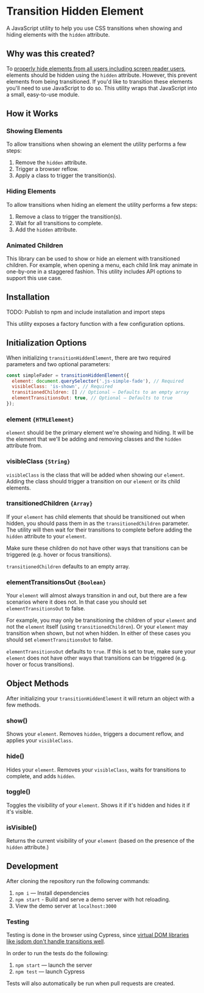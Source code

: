 # Transition Hidden Element

A JavaScript utility to help you use CSS transitions when showing and hiding elements with the `hidden` attribute.

## Why was this created?

To [properly hide elements from all users including screen reader users](https://cloudfour.com/thinks/see-no-evil-hidden-content-and-accessibility/), elements should be hidden using the `hidden` attribute. However, this prevent elements from being transitioned. If you'd like to transition these elements you'll need  to use JavaScript to do so. This utility wraps that JavaScript into a small, easy-to-use module. 

## How it Works

### Showing Elements

To allow transitions when showing an element the utility performs a few steps:

1. Remove the `hidden` attribute.
2. Trigger a browser reflow.
3. Apply a class to trigger the transition(s).

### Hiding Elements

To allow transitions when hiding an element the utility performs a few steps:

1. Remove a class to trigger the transition(s). 
2. Wait for all transitions to complete.
3. Add the `hidden` attribute.

### Animated Children

This library can be used to show or hide an element with transitioned children. For example, when opening a menu, each child link may animate in one-by-one in a staggered fashion. This utility includes API options to support this use case.

## Installation

TODO: Publish to npm and include installation and import steps

This utility exposes a factory function with a few configuration options. 

## Initialization Options

When initializing `transitionHiddenElement`, there are two required parameters and two optional parameters:

```js
const simpleFader = transitionHiddenElement({
  element: document.querySelector('.js-simple-fade'), // Required
  visibleClass: 'is-shown', // Required
  transitionedChildren: [] // Optional — Defaults to an empty array
  elementTransitionsOut: true, // Optional — Defaults to true
});
```

### element `{HTMLElement}`

`element` should be the primary element we're showing and hiding. It will be the element that we'll be adding and removing classes and the `hidden` attribute from.

### visibleClass `{String}`

`visibleClass` is the class that will be added when showing our `element`. Adding the class should trigger a transition on our `element` or its child elements.

### transitionedChildren `{Array}`

If your `element` has child elements that should be transitioned out when hidden, you should pass them in as the `transitionedChildren` parameter. The utility will then wait for their transitions to complete before adding the `hidden` attribute to your `element`.

Make sure these children do not have other ways that transitions can be triggered (e.g. hover or focus transitions).

`transitionedChildren` defaults to an empty array.

### elementTransitionsOut `{Boolean}`

Your `element`  will almost always transition in and out, but there are a few scenarios where it does not. In that case you should set `elementTransitionsOut` to false.

For example, you may only be transitioning the children of your `element` and not the `element` itself (using `transitionedChildren`). Or your `element` may transition when shown, but not when hidden. In either of these cases you should set `elementTransitionsOut` to false.

`elementTransitionsOut` defaults to `true`. If this is set to true, make sure your `element` does not have other ways that transitions can be triggered (e.g. hover or focus transitions).

## Object Methods

After initializing your `transitionHiddenElement` it will return an object with a few methods.

### show()

Shows your `element`. Removes `hidden`, triggers a document reflow, and applies your `visibleClass`.

### hide()

Hides your `element`. Removes your `visibleClass`, waits for transitions to complete, and adds `hidden`.

### toggle()

Toggles the visibility of your `element`. Shows it if it's hidden and hides it if it's visible.

### isVisible()

Returns the current visibility of your `element` (based on the presence of the `hidden` attribute.)

## Development

After cloning the repository run the following commands:

1. `npm i` — Install dependencies
2. `npm start` - Build and serve a demo server with hot reloading.
3. View the demo server at `localhost:3000`

### Testing

Testing is done in the browser using Cypress, since [virtual DOM libraries like jsdom don't handle transitions well](https://github.com/jsdom/jsdom/issues/1781).

In order to run the tests do the following:

1. `npm start` — launch the server
2. `npm test` — launch Cypress

Tests will also automatically be run when pull requests are created.
